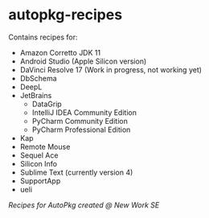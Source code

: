 # autopkg-recipes

Contains recipes for:
- Amazon Corretto JDK 11
- Android Studio (Apple Silicon version)
- DaVinci Resolve 17 (Work in progress, not working yet)
- DbSchema
- DeepL
- JetBrains
  - DataGrip
  - IntelliJ IDEA Community Edition
  - PyCharm Community Edition
  - PyCharm Professional Edition
- Kap
- Remote Mouse
- Sequel Ace
- Silicon Info
- Sublime Text (currently version 4)
- SupportApp
- ueli


_Recipes for AutoPkg created @ New Work SE_
